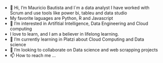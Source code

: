 - 👋 Hi, I’m  Mauricio Bautista and I´m a data analyst I have worked with Scrum and use tools like power bi, tableu and data studio
- My favorite laguages are Python, R and Javascript
- 👀 I’m interested in Artifitial Intelligence, Data Engineering and Cloud computing
- I love to learn, and I am a believer in lifelong learning.
- 🌱 I’m currently learning in Platzi about Cloud Computing and Data science
- 💞️ I’m looking to collaborate on Data science and web scrapping projects
- 📫 How to reach me ...

<!---
MauricioFBL/MauricioFBL is a ✨ special ✨ repository because its `README.md` (this file) appears on your GitHub profile.
You can click the Preview link to take a look at your changes.
--->
